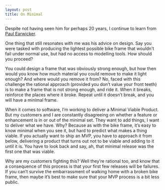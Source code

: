 ```yaml
---
layout: post
title: On Minimal
---
```


Despite not having seen him for perhaps 20 years, I continue to learn from [Paul Earwicker](https://www.youtube.com/user/paulearwicker).

One thing that still resonates with me was his advice on design. Say you were tasked with producing the lightest possible bike frame that wouldn't fail under normal use, but had no access to modelling tools. How should you proceed?

You could design a frame that was obviously strong enough, but how then would you know how much material you could remove to make it light enough? And where would you remove it from? No, faced with this challenge the rational approach (provided you don’t value your front teeth) is to make a frame that is not strong enough, and ride it. When it breaks, reinforce the places where it broke. Repeat until it doesn’t break, and you will have a minimal frame.

When it comes to software, I’m working to deliver a Minimal Viable Product. But my customers and I are constantly disagreeing on whether a feature or enhancement is in or out of the minimal set. They want to add things, I want to deliver what we have. Why? Because as with the bike frame, it’s easy to know minimal when you see it, but hard to predict what makes a thing viable. If you actually want to ship an MVP, you have to approach it from below, delivering a product that turns out not to be viable and adding to it until it is. You have to look back and say, ah, that minimal release was the first one that was viable.

Why are my customers fighting this? Well they’re rational too, and know that a consequence of this process is that your first few releases will be failures. If you can’t survive the embarrassment of walking home with a broken bike frame, then maybe it’s best to make sure that your MVP process is a bit less public.